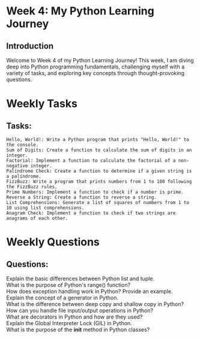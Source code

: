 # Week 4: My Python Learning Journey
## Introduction
Welcome to Week 4 of my Python Learning Journey! This week, I am diving deep into Python programming fundamentals, challenging myself with a variety of tasks, and exploring key concepts through thought-provoking questions.

# Weekly Tasks
## Tasks:
```
Hello, World!: Write a Python program that prints "Hello, World!" to the console.
Sum of Digits: Create a function to calculate the sum of digits in an integer.
Factorial: Implement a function to calculate the factorial of a non-negative integer.
Palindrome Check: Create a function to determine if a given string is a palindrome.
FizzBuzz: Write a program that prints numbers from 1 to 100 following the FizzBuzz rules.
Prime Numbers: Implement a function to check if a number is prime.
Reverse a String: Create a function to reverse a string.
List Comprehensions: Generate a list of squares of numbers from 1 to 10 using list comprehensions.
Anagram Check: Implement a function to check if two strings are anagrams of each other.
```
# Weekly Questions
## Questions:
Explain the basic differences between Python list and tuple.  
What is the purpose of Python's range() function?  
How does exception handling work in Python? Provide an example.  
Explain the concept of a generator in Python.  
What is the difference between deep copy and shallow copy in Python?  
How can you handle file input/output operations in Python?  
What are decorators in Python and how are they used?  
Explain the Global Interpreter Lock (GIL) in Python.  
What is the purpose of the __init__ method in Python classes?  